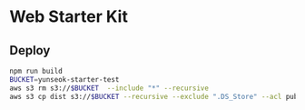 # Web Starter Kit

## Deploy

```bash
npm run build
BUCKET=yunseok-starter-test
aws s3 rm s3://$BUCKET  --include "*" --recursive
aws s3 cp dist s3://$BUCKET --recursive --exclude ".DS_Store" --acl public-read --content-encoding=gzip
```

